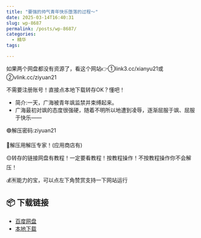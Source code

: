 ```yaml
---
title: "要强的帅气青年快乐堕落的过程〜"
date: 2025-03-14T16:40:31
slug: wp-8687
permalink: /posts/wp-8687/
categories:
  - 精华
tags:

---
```


如果两个网盘都没有资源了，看这个网站👉①link3.cc/xianyu21或②vlink.cc/ziyuan21

不需要注册账号！直接点本地下载转存OK？懂吧！

*   简介:一天，广海被青年飒监禁并束缚起来。
*   广海最初对飒的态度很强硬，随着不明所以地遭到凌辱，逐渐屈服于飒、屈服于快乐——

🟢解压密码:ziyuan21

🔵解压用解压专家！(应用商店有)

🟡转存的链接网盘有教程！一定要看教程！按教程操作！不按教程操作你不会解压！

💰🈶能力的宝，可以点左下角赞赏支持一下网站运行

## 📦 下载链接
- [百度网盘](https://blziyuan21.com/pay-download/8687?key=abfc76f731&down_id=0)
- [本地下载](https://blziyuan21.com/pay-download/8687?key=abfc76f731&down_id=1)


